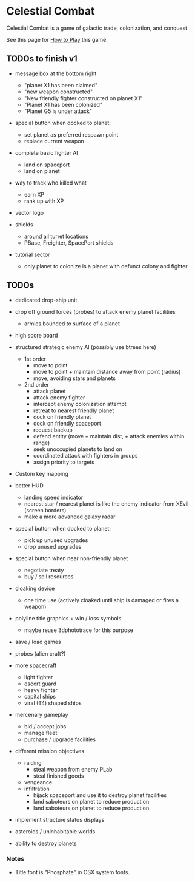 # Celestial Combat

Celestial Combat is a game of galactic trade, colonization, and conquest. 

See this page for [How to Play](src/how-to-play.md) this game.

## TODOs to finish v1

- message box at the bottom right
    - "planet X1 has been claimed"
    - "new weapon constructed"
    - "New friendly fighter constructed on planet X1"
    - "Planet X1 has been colonized"
    - "Planet G5 is under attack"

- special button when docked to planet:
    - set planet as preferred respawn point
    - replace current weapon

- complete basic fighter AI
    - land on spaceport
    - land on planet

- way to track who killed what
    - earn XP
    - rank up with XP

- vector logo

- shields
    - around all turret locations
    - PBase, Freighter, SpacePort shields

- tutorial sector
    - only planet to colonize is a planet with defunct colony and fighter 

## TODOs

- dedicated drop-ship unit

- drop off ground forces (probes) to attack enemy planet facilities
    - armies bounded to surface of a planet

- high score board

- structured strategic enemy AI (possibly use btrees here)
    - 1st order
        - move to point
        - move to point + maintain distance away from point (radius)
        - move, avoiding stars and planets
    - 2nd order
        - attack planet
        - attack enemy fighter
        - intercept enemy colonization attempt
        - retreat to nearest friendly planet
        - dock on friendly planet
        - dock on friendly spaceport
        - request backup
        - defend entity (move + maintain dist, + attack enemies within range)
        - seek unoccupied planets to land on
        - coordinated attack with fighters in groups
        - assign priority to targets

- Custom key mapping

- better HUD
    - landing speed indicator
    - nearest star / nearest planet is like the enemy indicator from XEvil (screen borders)
    - make a more advanced galaxy radar

- special button when docked to planet:
    - pick up unused upgrades
    - drop unused upgrades

- special button when near non-friendly planet
    - negotiate treaty
    - buy / sell resources

- cloaking device
    - one time use (actively cloaked until ship is damaged or fires a weapon)

- polyline title graphics + win / loss symbols    
    - maybe reuse 3dphototrace for this purpose 

- save / load games

- probes (alien craft?)

- more spacecraft
    - light fighter
    - escort guard 
    - heavy fighter
    - capital ships
    - viral (T4) shaped ships

- mercenary gameplay
    - bid / accept jobs
    - manage fleet
    - purchase / upgrade facilities

- different mission objectives
    - raiding
        - steal weapon from enemy PLab
        - steal finished goods
    - vengeance
    - infiltration
        - hijack spaceport and use it to destroy planet facilities
        - land saboteurs on planet to reduce production
        - land saboteurs on planet to reduce production
 

- implement structure status displays
- asteroids / uninhabitable worlds
- ability to destroy planets

### Notes
- Title font is "Phosphate" in OSX system fonts.